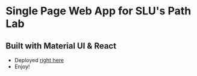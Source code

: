 # Single Page Web App for SLU's Path Lab
## Built with Material UI & React
* Deployed [right here](https://tanishajoshi.github.io/my-spa/index.html)
* Enjoy!
